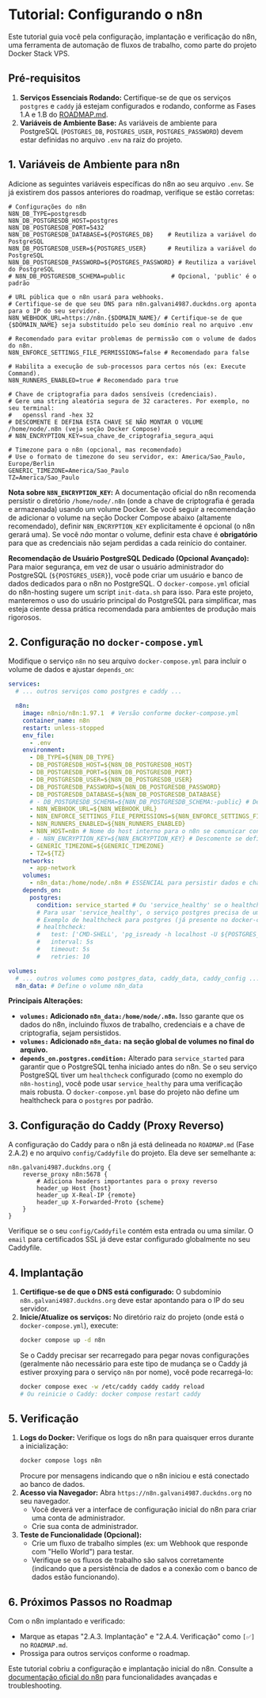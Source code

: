 # Tutorial: Configurando o n8n

Este tutorial guia você pela configuração, implantação e verificação do n8n, uma ferramenta de automação de fluxos de trabalho, como parte do projeto Docker Stack VPS.

## Pré-requisitos

1.  **Serviços Essenciais Rodando:** Certifique-se de que os serviços `postgres` e `caddy` já estejam configurados e rodando, conforme as Fases 1.A e 1.B do [ROADMAP.md](../../ROADMAP.md).
2.  **Variáveis de Ambiente Base:** As variáveis de ambiente para PostgreSQL (`POSTGRES_DB`, `POSTGRES_USER`, `POSTGRES_PASSWORD`) devem estar definidas no arquivo `.env` na raiz do projeto.

## 1. Variáveis de Ambiente para n8n

Adicione as seguintes variáveis específicas do n8n ao seu arquivo `.env`. Se já existirem dos passos anteriores do roadmap, verifique se estão corretas:

```env
# Configurações do n8n
N8N_DB_TYPE=postgresdb
N8N_DB_POSTGRESDB_HOST=postgres
N8N_DB_POSTGRESDB_PORT=5432
N8N_DB_POSTGRESDB_DATABASE=${POSTGRES_DB}    # Reutiliza a variável do PostgreSQL
N8N_DB_POSTGRESDB_USER=${POSTGRES_USER}      # Reutiliza a variável do PostgreSQL
N8N_DB_POSTGRESDB_PASSWORD=${POSTGRES_PASSWORD} # Reutiliza a variável do PostgreSQL
# N8N_DB_POSTGRESDB_SCHEMA=public             # Opcional, 'public' é o padrão

# URL pública que o n8n usará para webhooks.
# Certifique-se de que seu DNS para n8n.galvani4987.duckdns.org aponta para o IP do seu servidor.
N8N_WEBHOOK_URL=https://n8n.{$DOMAIN_NAME}/ # Certifique-se de que {$DOMAIN_NAME} seja substituído pelo seu domínio real no arquivo .env

# Recomendado para evitar problemas de permissão com o volume de dados do n8n.
N8N_ENFORCE_SETTINGS_FILE_PERMISSIONS=false # Recomendado para false

# Habilita a execução de sub-processos para certos nós (ex: Execute Command).
N8N_RUNNERS_ENABLED=true # Recomendado para true

# Chave de criptografia para dados sensíveis (credenciais).
# Gere uma string aleatória segura de 32 caracteres. Por exemplo, no seu terminal:
#   openssl rand -hex 32
# DESCOMENTE E DEFINA ESTA CHAVE SE NÃO MONTAR O VOLUME /home/node/.n8n (veja seção Docker Compose)
# N8N_ENCRYPTION_KEY=sua_chave_de_criptografia_segura_aqui

# Timezone para o n8n (opcional, mas recomendado)
# Use o formato de timezone do seu servidor, ex: America/Sao_Paulo, Europe/Berlin
GENERIC_TIMEZONE=America/Sao_Paulo
TZ=America/Sao_Paulo
```

**Nota sobre `N8N_ENCRYPTION_KEY`:**
A documentação oficial do n8n recomenda persistir o diretório `/home/node/.n8n` (onde a chave de criptografia é gerada e armazenada) usando um volume Docker. Se você seguir a recomendação de adicionar o volume na seção Docker Compose abaixo (altamente recomendado), definir `N8N_ENCRYPTION_KEY` explicitamente é opcional (o n8n gerará uma). Se você *não* montar o volume, definir esta chave é **obrigatório** para que as credenciais não sejam perdidas a cada reinício do container.

**Recomendação de Usuário PostgreSQL Dedicado (Opcional Avançado):**
Para maior segurança, em vez de usar o usuário administrador do PostgreSQL (`${POSTGRES_USER}`), você pode criar um usuário e banco de dados dedicados para o n8n no PostgreSQL. O `docker-compose.yml` oficial do n8n-hosting sugere um script `init-data.sh` para isso. Para este projeto, manteremos o uso do usuário principal do PostgreSQL para simplificar, mas esteja ciente dessa prática recomendada para ambientes de produção mais rigorosos.

## 2. Configuração no `docker-compose.yml`

Modifique o serviço `n8n` no seu arquivo `docker-compose.yml` para incluir o volume de dados e ajustar `depends_on`:

```yaml
services:
  # ... outros serviços como postgres e caddy ...

  n8n:
    image: n8nio/n8n:1.97.1  # Versão conforme docker-compose.yml
    container_name: n8n
    restart: unless-stopped
    env_file:
      - .env
    environment:
      - DB_TYPE=${N8N_DB_TYPE}
      - DB_POSTGRESDB_HOST=${N8N_DB_POSTGRESDB_HOST}
      - DB_POSTGRESDB_PORT=${N8N_DB_POSTGRESDB_PORT}
      - DB_POSTGRESDB_USER=${N8N_DB_POSTGRESDB_USER}
      - DB_POSTGRESDB_PASSWORD=${N8N_DB_POSTGRESDB_PASSWORD}
      - DB_POSTGRESDB_DATABASE=${N8N_DB_POSTGRESDB_DATABASE}
      # - DB_POSTGRESDB_SCHEMA=${N8N_DB_POSTGRESDB_SCHEMA:-public} # Descomente se usar schema específico
      - N8N_WEBHOOK_URL=${N8N_WEBHOOK_URL}
      - N8N_ENFORCE_SETTINGS_FILE_PERMISSIONS=${N8N_ENFORCE_SETTINGS_FILE_PERMISSIONS}
      - N8N_RUNNERS_ENABLED=${N8N_RUNNERS_ENABLED}
      - N8N_HOST=n8n # Nome do host interno para o n8n se comunicar consigo mesmo se necessário
      # - N8N_ENCRYPTION_KEY=${N8N_ENCRYPTION_KEY} # Descomente se definido no .env e não usando volume para /home/node/.n8n
      - GENERIC_TIMEZONE=${GENERIC_TIMEZONE}
      - TZ=${TZ}
    networks:
      - app-network
    volumes:
      - n8n_data:/home/node/.n8n # ESSENCIAL para persistir dados e chave de criptografia
    depends_on:
      postgres:
        condition: service_started # Ou 'service_healthy' se o healthcheck do postgres estiver configurado e funcionando
        # Para usar 'service_healthy', o serviço postgres precisa de uma seção 'healthcheck'.
        # Exemplo de healthcheck para postgres (já presente no docker-compose.yml do n8n-hosting):
        # healthcheck:
        #   test: ['CMD-SHELL', 'pg_isready -h localhost -U ${POSTGRES_USER} -d ${POSTGRES_DB}']
        #   interval: 5s
        #   timeout: 5s
        #   retries: 10

volumes:
  # ... outros volumes como postgres_data, caddy_data, caddy_config ...
  n8n_data: # Define o volume n8n_data
```

**Principais Alterações:**
*   **`volumes:` Adicionado `n8n_data:/home/node/.n8n`.** Isso garante que os dados do n8n, incluindo fluxos de trabalho, credenciais e a chave de criptografia, sejam persistidos.
*   **`volumes:` Adicionado `n8n_data:` na seção global de volumes no final do arquivo.**
*   **`depends_on.postgres.condition:`** Alterado para `service_started` para garantir que o PostgreSQL tenha iniciado antes do n8n. Se o seu serviço PostgreSQL tiver um `healthcheck` configurado (como no exemplo do `n8n-hosting`), você pode usar `service_healthy` para uma verificação mais robusta. O `docker-compose.yml` base do projeto não define um healthcheck para o `postgres` por padrão.

## 3. Configuração do Caddy (Proxy Reverso)

A configuração do Caddy para o n8n já está delineada no `ROADMAP.md` (Fase 2.A.2) e no arquivo `config/Caddyfile` do projeto. Ela deve ser semelhante a:

```caddy
n8n.galvani4987.duckdns.org {
    reverse_proxy n8n:5678 {
        # Adiciona headers importantes para o proxy reverso
        header_up Host {host}
        header_up X-Real-IP {remote}
        header_up X-Forwarded-Proto {scheme}
    }
}
```
Verifique se o seu `config/Caddyfile` contém esta entrada ou uma similar. O `email` para certificados SSL já deve estar configurado globalmente no seu Caddyfile.

## 4. Implantação

1.  **Certifique-se de que o DNS está configurado:** O subdomínio `n8n.galvani4987.duckdns.org` deve estar apontando para o IP do seu servidor.
2.  **Inicie/Atualize os serviços:**
    No diretório raiz do projeto (onde está o `docker-compose.yml`), execute:
    ```bash
    docker compose up -d n8n
    ```
    Se o Caddy precisar ser recarregado para pegar novas configurações (geralmente não necessário para este tipo de mudança se o Caddy já estiver proxying para o serviço `n8n` por nome), você pode recarregá-lo:
    ```bash
    docker compose exec -w /etc/caddy caddy caddy reload
    # Ou reinicie o Caddy: docker compose restart caddy
    ```

## 5. Verificação

1.  **Logs do Docker:** Verifique os logs do n8n para quaisquer erros durante a inicialização:
    ```bash
    docker compose logs n8n
    ```
    Procure por mensagens indicando que o n8n iniciou e está conectado ao banco de dados.
2.  **Acesso via Navegador:** Abra `https://n8n.galvani4987.duckdns.org` no seu navegador.
    *   Você deverá ver a interface de configuração inicial do n8n para criar uma conta de administrador.
    *   Crie sua conta de administrador.
3.  **Teste de Funcionalidade (Opcional):**
    *   Crie um fluxo de trabalho simples (ex: um Webhook que responde com "Hello World") para testar.
    *   Verifique se os fluxos de trabalho são salvos corretamente (indicando que a persistência de dados e a conexão com o banco de dados estão funcionando).

## 6. Próximos Passos no Roadmap

Com o n8n implantado e verificado:
*   Marque as etapas "2.A.3. Implantação" e "2.A.4. Verificação" como `[✅]` no `ROADMAP.md`.
*   Prossiga para outros serviços conforme o roadmap.

Este tutorial cobriu a configuração e implantação inicial do n8n. Consulte a [documentação oficial do n8n](https://docs.n8n.io/) para funcionalidades avançadas e troubleshooting.
```
